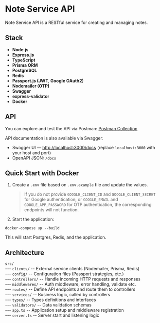 # Note Service API

Note Service API is a RESTful service for creating and managing notes.

## Stack

- **Node.js**
- **Express.js**
- **TypeScript**
- **Prisma ORM**
- **PostgreSQL**
- **Redis**
- **Passport.js (JWT, Google OAuth2)**
- **Nodemailer (OTP)**
- **Swagger**
- **express-validator**
- **Docker**

## API

You can explore and test the API via Postman: [Postman Collection](https://www.postman.com/joint-operations-administrator-77381127/note-service-api/overview)

API documentation is also available via Swagger:

- Swagger UI — [http://localhost:3000/docs](http://localhost:3000/docs) (replace `localhost:3000` with your host and port)
- OpenAPI JSON: `/docs`

## Quick Start with Docker

1. Create a `.env` file based on `.env.example` file and update the values.

   > If you do not provide `GOOGLE_CLIENT_ID` and `GOOGLE_CLIENT_SECRET` for Google authentication, or `GOOGLE_EMAIL` and `GOOGLE_APP_PASSWORD` for OTP authentication, the corresponding endpoints will not function.

2. Start the application:

```
docker-compose up --build
```

This will start Postgres, Redis, and the application.

## Architecture

`src/`  
--- `clients/` -- External service clients (Nodemailer, Prisma, Redis)  
--- `config/` -- Configuration files (Passport strategies, etc.)  
--- `controllers/` -- Handle incoming HTTP requests and responses  
--- `middlewares/` -- Auth middleware, error handling, validate etc.  
--- `routes/` -- Define API endpoints and route them to controllers  
--- `services/` -- Business logic, called by controllers  
--- `types/` -- Types definitions and interfaces  
--- `validators/` -- Data validation schemas  
--- `app.ts` -- Application setup and middleware registration  
--- `server.ts` -- Server start and listening logic
